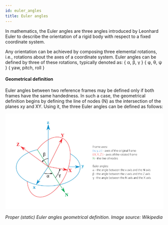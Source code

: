 ```yaml
---
id: euler_angles
title: Euler angles
---
```


In mathematics, the Euler angles are three angles introduced by Leonhard Euler to describe the orientation of a rigid body with respect to a fixed coordinate system.

Any orientation can be achieved by composing three elemental rotations, i.e., rotations about the axes of a coordinate system. Euler angles can be defined by three of these rotations, typically denoted as:
{ α, β, γ }
{ φ, θ, ψ }
{ yaw, pitch, roll }

#### Geometrical definition

Euler angles between two reference frames may be defined only if both frames have the same handedness. In such a case, the geometrical definition begins by defining the line of nodes (N) as the intersection of the planes xy and XY. Using it, the three Euler angles can be defined as follows:

![](../assets/Eulerangles-with-explanation.jpg)

_Proper (static) Euler angles geometrical definition. Image source: Wikipedia_
